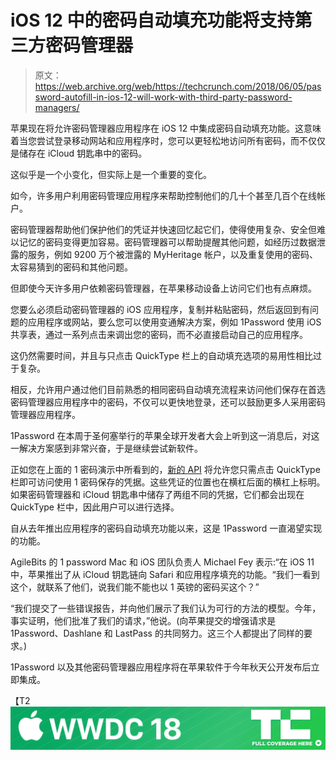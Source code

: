 # iOS 12 中的密码自动填充功能将支持第三方密码管理器 

> 原文：<https://web.archive.org/web/https://techcrunch.com/2018/06/05/password-autofill-in-ios-12-will-work-with-third-party-password-managers/>

苹果现在将允许密码管理器应用程序在 iOS 12 中集成密码自动填充功能。这意味着当您尝试登录移动网站和应用程序时，您可以更轻松地访问所有密码，而不仅仅是储存在 iCloud 钥匙串中的密码。

这似乎是一个小变化，但实际上是一个重要的变化。

如今，许多用户利用密码管理应用程序来帮助控制他们的几十个甚至几百个在线帐户。

密码管理器帮助他们保护他们的凭证并快速回忆起它们，使得使用复杂、安全但难以记忆的密码变得更加容易。密码管理器可以帮助提醒其他问题，如经历过数据泄露的服务，例如 9200 万个被泄露的 MyHeritage 帐户，以及重复使用的密码、太容易猜到的密码和其他问题。

但即使今天许多用户依赖密码管理器，在苹果移动设备上访问它们也有点麻烦。

您要么必须启动密码管理器的 iOS 应用程序，复制并粘贴密码，然后返回到有问题的应用程序或网站，要么您可以使用变通解决方案，例如 1Password 使用 iOS 共享表，通过一系列点击来调出您的密码，而不必直接启动自己的应用程序。

这仍然需要时间，并且与只点击 QuickType 栏上的自动填充选项的易用性相比过于复杂。

相反，允许用户通过他们目前熟悉的相同密码自动填充流程来访问他们保存在首选密码管理器应用程序中的密码，不仅可以更快地登录，还可以鼓励更多人采用密码管理器应用程序。

1Password 在本周于圣何塞举行的苹果全球开发者大会上听到这一消息后，对这一解决方案感到非常兴奋，于是继续尝试新软件。

正如您在上面的 1 密码演示中所看到的，[新的 API](https://web.archive.org/web/20221225233428/https://developer.apple.com/documentation/authenticationservices?language=objc) 将允许您只需点击 QuickType 栏即可访问使用 1 密码保存的凭据。这些凭证的位置也在横杠后面的横杠上标明。如果密码管理器和 iCloud 钥匙串中储存了两组不同的凭据，它们都会出现在 QuickType 栏中，因此用户可以进行选择。

自从去年推出应用程序的密码自动填充功能以来，这是 1Password 一直渴望实现的功能。

AgileBits 的 1 password Mac 和 iOS 团队负责人 Michael Fey 表示:“在 iOS 11 中，苹果推出了从 iCloud 钥匙链向 Safari 和应用程序填充的功能。“我们一看到这个，就联系了他们，说我们能不能也以 1 英镑的密码买这个？”

“我们提交了一些错误报告，并向他们展示了我们认为可行的方法的模型。今年，事实证明，他们批准了我们的请求，”他说。(向苹果提交的增强请求是 1Password、Dashlane 和 LastPass 的共同努力。这三个人都提出了同样的要求。)

1Password 以及其他密码管理器应用程序将在苹果软件于今年秋天公开发布后立即集成。

【T2![](img/e83448419ebaa2f0c52c23c570b9dd23.png)